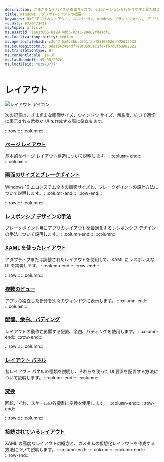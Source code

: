 ```yaml
---
description: さまざまなデバイスや画面サイズで、ナビゲーションがわかりやすく見た目にも優れた Windows アプリを設計およびコーディングする方法について説明します。
title: Windows アプリのレイアウトの概要
keywords: UWP アプリのレイアウト, ユニバーサル Windows プラットフォーム, アプリの設計, インターフェイス
ms.date: 03/07/2018
ms.topic: article
ms.assetid: 1aa12606-8a99-4db3-8311-90e02fde9cf1
ms.localizationpriority: medium
ms.openlocfilehash: c3647f6a4c3bbc3951fab45380762de472d13533
ms.sourcegitcommit: 0dee502484df798a0595ac1fe7fb7d0f5a982821
ms.translationtype: HT
ms.contentlocale: ja-JP
ms.lasthandoff: 05/08/2020
ms.locfileid: "82970777"
---
```

# <a name="layout"></a>レイアウト

![レイアウト アイコン](../images/layout-2x.png)

次の記事は、さまざまな画面サイズ、ウィンドウ サイズ、解像度、向きで適切に表示される柔軟な UI を作成する際に役立ちます。

:::row:::
    :::column:::
### <a name="page-layout"></a>[ページ レイアウト](page-layout.md)
基本的なページ レイアウト構造について説明します。
    :::column-end:::
    :::column:::
### <a name="screen-sizes-and-breakpoints"></a>[画面のサイズとブレークポイント](screen-sizes-and-breakpoints-for-responsive-design.md)
Windows 10 エコシステム全体の画面サイズと、ブレークポイントの設計方法について説明します。
    :::column-end:::
:::row-end:::

:::row:::
    :::column:::
### <a name="responsive-design-techniques"></a>[レスポンシブ デザインの手法](responsive-design.md)
ブレークポイント用にアプリのレイアウトを最適化するレシポンシブ デザインの手法について説明します。
    :::column-end:::
    :::column:::
### <a name="layouts-with-xaml"></a>[XAML を使ったレイアウト](layouts-with-xaml.md)
アダプティブまたは調整されたレイアウトを使用して、XAML にレスポンスな UI を実装します。
    :::column-end:::
:::row-end:::

:::row:::
    :::column:::
### <a name="multiple-views"></a>[複数のビュー](show-multiple-views.md)
アプリの独立した部分を別々のウィンドウに表示します。
    :::column-end:::
    :::column:::
### <a name="alignment-margin-padding"></a>[配置、余白、パディング](alignment-margin-padding.md)
レイアウトの動作に影響する配置、余白、パディングを使用します。
    :::column-end:::
:::row-end:::

:::row:::
    :::column:::
### <a name="layout-panels"></a>[レイアウト パネル](layout-panels.md)
各レイアウト パネルの種類を説明し、それらを使って UI 要素を配置する方法について説明します。
    :::column-end:::
    :::column:::
### <a name="transforms"></a>[変換](transforms.md)
回転、ずれ、スケールの各要素に変換を使用します。
    :::column-end:::
:::row-end:::

:::row:::
    :::column:::
### <a name="attached-layouts"></a>[接続されているレイアウト](attached-layouts.md)
XAML の高度なレイアウトの概念と、カスタムの仮想化レイアウトを作成する方法について説明します。
    :::column-end:::
    :::column:::
    :::column-end:::
:::row-end:::
